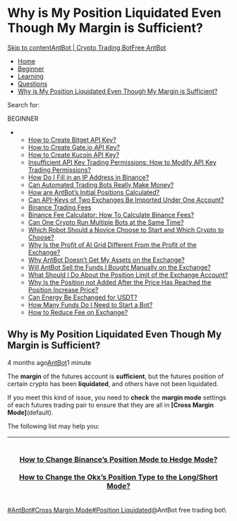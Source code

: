 # Why is My Position Liquidated Even Though My Margin is Sufficient?

[Skip to content](https://www.antrade.io/guide/docs/en/position-liquidated-though-sufficient-margin/#content)[AntBot | Crypto Trading Bot](https://www.antrade.io/guide/docs/en/)[Free AntBot](https://antrade.io/)

* [Home](https://www.antrade.io/guide/docs/en)
* [Beginner](https://www.antrade.io/guide/docs/en/en-beginner/)
* [Learning](https://www.antrade.io/guide/docs/en/en-learning/)
* [Questions](https://www.antrade.io/guide/docs/en/en-questions/)
* [Why is My Position Liquidated Even Though My Margin is Sufficient?](https://www.antrade.io/guide/docs/en/position-liquidated-though-sufficient-margin/)

Search for:

BEGINNER

*
  * [How to Create Bitget API Key?](https://www.antrade.io/guide/docs/en/binding\_bitget/)
  * [How to Create Gate.io API Key?](https://www.antrade.io/guide/docs/en/binding\_gateio/)
  * [How to Create Kucoin API Key?](https://www.antrade.io/guide/docs/en/binding\_kucoin/)
  * [Insufficient API Key Trading Permissions: How to Modify API Key Trading Permissions?](https://www.antrade.io/guide/docs/en/insufficient-api-trading-permissions/)
  * [How Do I Fill in an IP Address in Binance?](https://www.antrade.io/guide/docs/en/ip-address-of-binance/)
  * [Can Automated Trading Bots Really Make Money?](https://www.antrade.io/guide/docs/en/robots-make-money/)
  * [How are AntBot’s Initial Positions Calculated?](https://www.antrade.io/guide/docs/en/antbots-initial-positions-calculated/)
  * [Can API-Keys of Two Exchanges Be Imported Under One Account?](https://www.antrade.io/guide/docs/en/two-api-keys-under-one-account/)
  * [Binance Trading Fees](https://www.antrade.io/guide/docs/en/binance-trading-fees/)
  * [Binance Fee Calculator: How To Calculate Binance Fees?](https://www.antrade.io/guide/docs/en/binance-fee-calculator-how-to-calculate-binance-fees/)
  * [Can One Crypto Run Multiple Bots at the Same Time?](https://www.antrade.io/guide/docs/en/one-crypto-run-multiple-bots/)
  * [Which Robot Should a Novice Choose to Start and Which Crypto to Choose?](https://www.antrade.io/guide/docs/en/novice-choose-bot-and-crypto/)
  * [Why Is the Profit of AI Grid Different From the Profit of the Exchange?](https://www.antrade.io/guide/docs/en/the-profit-difference-in-ai-grid-and-exchange/)
  * [Why AntBot Doesn’t Get My Assets on the Exchange?](https://www.antrade.io/guide/docs/en/why-doesnt-get-assets/)
  * [Will AntBot Sell the Funds I Bought Manually on the Exchange?](https://www.antrade.io/guide/docs/en/will-antbot-sell-funds-i-bought/)
  * [What Should I Do About the Position Limit of the Exchange Account?](https://www.antrade.io/guide/docs/en/position-limit-of-exchange-account/)
  * [Why Is the Position not Added After the Price Has Reached the Position Increase Price?](https://www.antrade.io/guide/docs/en/why-is-position-not-added/)
  * [Can Energy Be Exchanged for USDT?](https://www.antrade.io/guide/docs/en/energy-exchange-usdt/)
  * [How Many Funds Do I Need to Start a Bot?](https://www.antrade.io/guide/docs/en/funds-to-start-bot/)
  * [How to Reduce Fee on Exchange?](https://www.antrade.io/guide/docs/en/reduce-fee-on-exchange/)

## Why is My Position Liquidated Even Though My Margin is Sufficient?

4 months ago[AntBot](https://www.antrade.io/guide/docs/en/author/antbot/)1 minute

The **margin** of the futures account is **sufficient**, but the futures position of certain crypto has been **liquidated**, and others have not been liquidated.

If you meet this kind of issue, you need to **check** the **margin mode** settings of each futures trading pair to ensure that they are all in **\[Cross Margin Mode]**(default).

The following list may help you:

| <p><a href="https://antrade.io/guide/docs/en/wp-admin/post.php?post=494&#x26;action=edit"><br></a><a href="https://antrade.io/guide/docs/en/binance-to-hedge-mode/"><strong>How to Change Binance’s Position Mode to Hedge Mode?</strong></a><br><br><a href="https://antrade.io/guide/docs/en/okxs-to-long-short-mode/"><strong>How to Change the Okx’s Position Type to the Long/Short Mode?</strong></a></p> |
| --------------------------------------------------------------------------------------------------------------------------------------------------------------------------------------------------------------------------------------------------------------------------------------------------------------------------------------------------------------------------------------------------------------- |

[#AntBot](https://www.antrade.io/guide/docs/en/tag/antbot/)[#Cross Margin Mode](https://www.antrade.io/guide/docs/en/tag/cross-margin-mode/)[#Position Liquidated](https://www.antrade.io/guide/docs/en/tag/position-liquidated/)@AntBot free trading bot\
